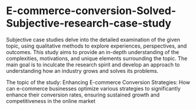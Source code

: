 # E-commerce-conversion-Solved-Subjective-research-case-study
Subjective case studies delve into the detailed examination of the given topic, using qualitative methods to explore experiences, perspectives, and outcomes. This study aims to provide an in-depth understanding of the complexities, motivations, and unique elements surrounding the topic. The main goal is to inculcate the research spirit and develop an approach to understanding how an industry grows and solves its problems.

The topic of the study:
Enhancing E-commerce Conversion Strategies: How can e-commerce businesses optimize various strategies to significantly enhance their conversion rates, ensuring sustained growth and competitiveness in the online market
